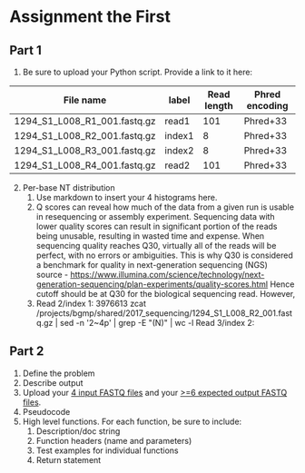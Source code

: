 # Assignment the First

## Part 1
1. Be sure to upload your Python script. Provide a link to it here:

| File name | label | Read length | Phred encoding |
|---|---|---|---|
| 1294_S1_L008_R1_001.fastq.gz |read1  | 101 | Phred+33 |
| 1294_S1_L008_R2_001.fastq.gz |index1  | 8 | Phred+33 |
| 1294_S1_L008_R3_001.fastq.gz |index2  | 8 | Phred+33 |
| 1294_S1_L008_R4_001.fastq.gz |read2 | 101 | Phred+33 |

2. Per-base NT distribution
    1. Use markdown to insert your 4 histograms here.
    2. Q scores can reveal how much of the data from a given run is usable in resequencing or assembly experiment. Sequencing data with lower quality scores can result in significant portion of the reads being unusable, resulting in wasted time and expense. When sequencing quality reaches Q30, virtually all of the reads will be perfect, with no errors or ambiguities. This is why Q30 is considered a benchmark for quality in next-generation sequencing (NGS) source - https://www.illumina.com/science/technology/next-generation-sequencing/plan-experiments/quality-scores.html Hence cutoff should be at Q30 for the biological sequencing read. However, 
    4. Read 2/index 1: 3976613
       zcat /projects/bgmp/shared/2017_sequencing/1294_S1_L008_R2_001.fastq.gz | sed -n '2~4p' | grep -E "(N)" | wc -l
       Read 3/index 2: 
    
## Part 2
1. Define the problem
2. Describe output
3. Upload your [4 input FASTQ files](../TEST-input_FASTQ) and your [>=6 expected output FASTQ files](../TEST-output_FASTQ).
4. Pseudocode
5. High level functions. For each function, be sure to include:
    1. Description/doc string
    2. Function headers (name and parameters)
    3. Test examples for individual functions
    4. Return statement
